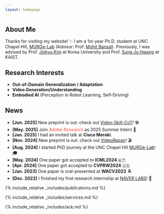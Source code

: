 ```yaml
---
layout: homepage
---
```

## About Me

Thanks for visiting my website! ✨
I am a 1st-year Ph.D. student at UNC Chapel Hill, [MURGe-Lab](https://murgelab.cs.unc.edu/) (Advisor: Prof. [Mohit Bansal](https://www.cs.unc.edu/~mbansal/)).
Previously, I was advised by Prof. [Jinkyu Kim](https://visionai.korea.ac.kr/) at Korea University and Prof. [Sung Ju Hwang](http://www.sungjuhwang.com/) at KAIST.

## Research Interests

- **Out-of-Domain Generalization / Adaptation** 
- **Video Generation/Understanding** 
- **Embodied AI** (Perception in Robot Learning, Self-Driving)
  
## News

- **[Jun. 2025]** New preprint is out: check out [Video-Skill-CoT](https://video-skill-cot.github.io/)! 🛠️
- **[May. 2025]** Join <span style="color:Salmon;"><b>Adobe Research</b></span> as 2025 Summer Intern 🎨
- **[Jan. 2025]** I had an invited talk at **Cisco Meraki**.
- **[Nov. 2024]** New preprint is out: check out [VideoRepair](https://video-repair.github.io/)! 🎬
- **[Aug. 2024]** I started PhD journey at the UNC Chapel Hill [MURGe-Lab](https://murgelab.cs.unc.edu/)! 🎓
- **[May. 2024]** One paper got accepted to **ICML2024** 🇦🇹
- **[Apr. 2024]** One paper got accepted to **CVPRW2024** 🇺🇸
- **[Jan. 2023]** One paper is oral-presented at **WACV2023** 🏝️
- **[Dec. 2022]** I finished my first research internship at [NAVER LABS](https://www.naverlabs.com/)! 🚙

{% include_relative _includes/publications.md %}

{% include_relative _includes/services.md %}

{% include_relative _includes/ack.md %}
